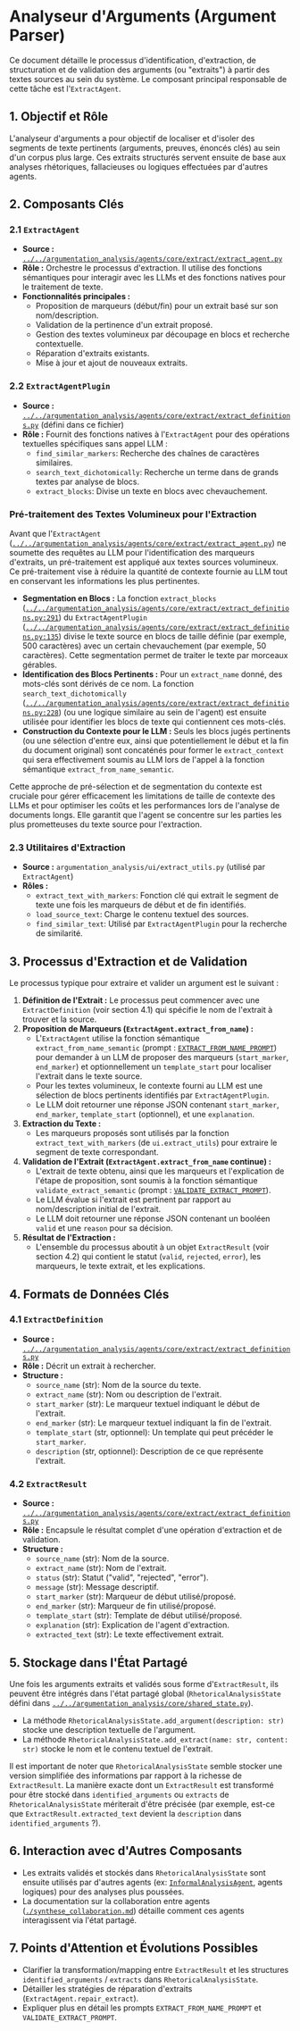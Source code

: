 # Analyseur d'Arguments (Argument Parser)

Ce document détaille le processus d'identification, d'extraction, de structuration et de validation des arguments (ou "extraits") à partir des textes sources au sein du système. Le composant principal responsable de cette tâche est l'`ExtractAgent`.

## 1. Objectif et Rôle

L'analyseur d'arguments a pour objectif de localiser et d'isoler des segments de texte pertinents (arguments, preuves, énoncés clés) au sein d'un corpus plus large. Ces extraits structurés servent ensuite de base aux analyses rhétoriques, fallacieuses ou logiques effectuées par d'autres agents.

## 2. Composants Clés

### 2.1 `ExtractAgent`

*   **Source :** [`../../argumentation_analysis/agents/core/extract/extract_agent.py`](../../argumentation_analysis/agents/core/extract/extract_agent.py)
*   **Rôle :** Orchestre le processus d'extraction. Il utilise des fonctions sémantiques pour interagir avec les LLMs et des fonctions natives pour le traitement de texte.
*   **Fonctionnalités principales :**
    *   Proposition de marqueurs (début/fin) pour un extrait basé sur son nom/description.
    *   Validation de la pertinence d'un extrait proposé.
    *   Gestion des textes volumineux par découpage en blocs et recherche contextuelle.
    *   Réparation d'extraits existants.
    *   Mise à jour et ajout de nouveaux extraits.

### 2.2 `ExtractAgentPlugin`

*   **Source :** [`../../argumentation_analysis/agents/core/extract/extract_definitions.py`](../../argumentation_analysis/agents/core/extract/extract_definitions.py) (défini dans ce fichier)
*   **Rôle :** Fournit des fonctions natives à l'`ExtractAgent` pour des opérations textuelles spécifiques sans appel LLM :
    *   `find_similar_markers`: Recherche des chaînes de caractères similaires.
    *   `search_text_dichotomically`: Recherche un terme dans de grands textes par analyse de blocs.
    *   `extract_blocks`: Divise un texte en blocs avec chevauchement.

### Pré-traitement des Textes Volumineux pour l'Extraction

Avant que l'`ExtractAgent` ([`../../argumentation_analysis/agents/core/extract/extract_agent.py`](../../argumentation_analysis/agents/core/extract/extract_agent.py:101)) ne soumette des requêtes au LLM pour l'identification des marqueurs d'extraits, un pré-traitement est appliqué aux textes sources volumineux. Ce pré-traitement vise à réduire la quantité de contexte fournie au LLM tout en conservant les informations les plus pertinentes.

*   **Segmentation en Blocs :** La fonction `extract_blocks` ([`../../argumentation_analysis/agents/core/extract/extract_definitions.py:291`](../../argumentation_analysis/agents/core/extract/extract_definitions.py:291)) du `ExtractAgentPlugin` ([`../../argumentation_analysis/agents/core/extract/extract_definitions.py:135`](../../argumentation_analysis/agents/core/extract/extract_definitions.py:135)) divise le texte source en blocs de taille définie (par exemple, 500 caractères) avec un certain chevauchement (par exemple, 50 caractères). Cette segmentation permet de traiter le texte par morceaux gérables.
*   **Identification des Blocs Pertinents :** Pour un `extract_name` donné, des mots-clés sont dérivés de ce nom. La fonction `search_text_dichotomically` ([`../../argumentation_analysis/agents/core/extract/extract_definitions.py:228`](../../argumentation_analysis/agents/core/extract/extract_definitions.py:228)) (ou une logique similaire au sein de l'agent) est ensuite utilisée pour identifier les blocs de texte qui contiennent ces mots-clés.
*   **Construction du Contexte pour le LLM :** Seuls les blocs jugés pertinents (ou une sélection d'entre eux, ainsi que potentiellement le début et la fin du document original) sont concaténés pour former le `extract_context` qui sera effectivement soumis au LLM lors de l'appel à la fonction sémantique `extract_from_name_semantic`.

Cette approche de pré-sélection et de segmentation du contexte est cruciale pour gérer efficacement les limitations de taille de contexte des LLMs et pour optimiser les coûts et les performances lors de l'analyse de documents longs. Elle garantit que l'agent se concentre sur les parties les plus prometteuses du texte source pour l'extraction.
### 2.3 Utilitaires d'Extraction

*   **Source :** `argumentation_analysis/ui/extract_utils.py` (utilisé par `ExtractAgent`)
*   **Rôles :**
    *   `extract_text_with_markers`: Fonction clé qui extrait le segment de texte une fois les marqueurs de début et de fin identifiés.
    *   `load_source_text`: Charge le contenu textuel des sources.
    *   `find_similar_text`: Utilisé par `ExtractAgentPlugin` pour la recherche de similarité.

## 3. Processus d'Extraction et de Validation

Le processus typique pour extraire et valider un argument est le suivant :

1.  **Définition de l'Extrait :** Le processus peut commencer avec une `ExtractDefinition` (voir section 4.1) qui spécifie le nom de l'extrait à trouver et la source.
2.  **Proposition de Marqueurs (`ExtractAgent.extract_from_name`) :**
    *   L'`ExtractAgent` utilise la fonction sémantique `extract_from_name_semantic` (prompt : [`EXTRACT_FROM_NAME_PROMPT`](../../argumentation_analysis/agents/core/extract/prompts.py)) pour demander à un LLM de proposer des marqueurs (`start_marker`, `end_marker`) et optionnellement un `template_start` pour localiser l'extrait dans le texte source.
    *   Pour les textes volumineux, le contexte fourni au LLM est une sélection de blocs pertinents identifiés par `ExtractAgentPlugin`.
    *   Le LLM doit retourner une réponse JSON contenant `start_marker`, `end_marker`, `template_start` (optionnel), et une `explanation`.
3.  **Extraction du Texte :**
    *   Les marqueurs proposés sont utilisés par la fonction `extract_text_with_markers` (de `ui.extract_utils`) pour extraire le segment de texte correspondant.
4.  **Validation de l'Extrait (`ExtractAgent.extract_from_name` continue) :**
    *   L'extrait de texte obtenu, ainsi que les marqueurs et l'explication de l'étape de proposition, sont soumis à la fonction sémantique `validate_extract_semantic` (prompt : [`VALIDATE_EXTRACT_PROMPT`](../../argumentation_analysis/agents/core/extract/prompts.py)).
    *   Le LLM évalue si l'extrait est pertinent par rapport au nom/description initial de l'extrait.
    *   Le LLM doit retourner une réponse JSON contenant un booléen `valid` et une `reason` pour sa décision.
5.  **Résultat de l'Extraction :**
    *   L'ensemble du processus aboutit à un objet `ExtractResult` (voir section 4.2) qui contient le statut (`valid`, `rejected`, `error`), les marqueurs, le texte extrait, et les explications.

## 4. Formats de Données Clés

### 4.1 `ExtractDefinition`

*   **Source :** [`../../argumentation_analysis/agents/core/extract/extract_definitions.py`](../../argumentation_analysis/agents/core/extract/extract_definitions.py)
*   **Rôle :** Décrit un extrait à rechercher.
*   **Structure :**
    *   `source_name` (str): Nom de la source du texte.
    *   `extract_name` (str): Nom ou description de l'extrait.
    *   `start_marker` (str): Le marqueur textuel indiquant le début de l'extrait.
    *   `end_marker` (str): Le marqueur textuel indiquant la fin de l'extrait.
    *   `template_start` (str, optionnel): Un template qui peut précéder le `start_marker`.
    *   `description` (str, optionnel): Description de ce que représente l'extrait.

### 4.2 `ExtractResult`

*   **Source :** [`../../argumentation_analysis/agents/core/extract/extract_definitions.py`](../../argumentation_analysis/agents/core/extract/extract_definitions.py)
*   **Rôle :** Encapsule le résultat complet d'une opération d'extraction et de validation.
*   **Structure :**
    *   `source_name` (str): Nom de la source.
    *   `extract_name` (str): Nom de l'extrait.
    *   `status` (str): Statut ("valid", "rejected", "error").
    *   `message` (str): Message descriptif.
    *   `start_marker` (str): Marqueur de début utilisé/proposé.
    *   `end_marker` (str): Marqueur de fin utilisé/proposé.
    *   `template_start` (str): Template de début utilisé/proposé.
    *   `explanation` (str): Explication de l'agent d'extraction.
    *   `extracted_text` (str): Le texte effectivement extrait.

## 5. Stockage dans l'État Partagé

Une fois les arguments extraits et validés sous forme d'`ExtractResult`, ils peuvent être intégrés dans l'état partagé global (`RhetoricalAnalysisState` défini dans [`../../argumentation_analysis/core/shared_state.py`](../../argumentation_analysis/core/shared_state.py)).

*   La méthode `RhetoricalAnalysisState.add_argument(description: str)` stocke une description textuelle de l'argument.
*   La méthode `RhetoricalAnalysisState.add_extract(name: str, content: str)` stocke le nom et le contenu textuel de l'extrait.

Il est important de noter que `RhetoricalAnalysisState` semble stocker une version simplifiée des informations par rapport à la richesse de `ExtractResult`. La manière exacte dont un `ExtractResult` est transformé pour être stocké dans `identified_arguments` ou `extracts` de `RhetoricalAnalysisState` mériterait d'être précisée (par exemple, est-ce que `ExtractResult.extracted_text` devient la `description` dans `identified_arguments` ?).

## 6. Interaction avec d'Autres Composants

*   Les extraits validés et stockés dans `RhetoricalAnalysisState` sont ensuite utilisés par d'autres agents (ex: [`InformalAnalysisAgent`](../../argumentation_analysis/agents/core/informal/informal_agent.py), agents logiques) pour des analyses plus poussées.
*   La documentation sur la collaboration entre agents ([`./synthese_collaboration.md`](./synthese_collaboration.md)) détaille comment ces agents interagissent via l'état partagé.

## 7. Points d'Attention et Évolutions Possibles

*   Clarifier la transformation/mapping entre `ExtractResult` et les structures `identified_arguments` / `extracts` dans `RhetoricalAnalysisState`.
*   Détailler les stratégies de réparation d'extraits (`ExtractAgent.repair_extract`).
*   Expliquer plus en détail les prompts `EXTRACT_FROM_NAME_PROMPT` et `VALIDATE_EXTRACT_PROMPT`.
